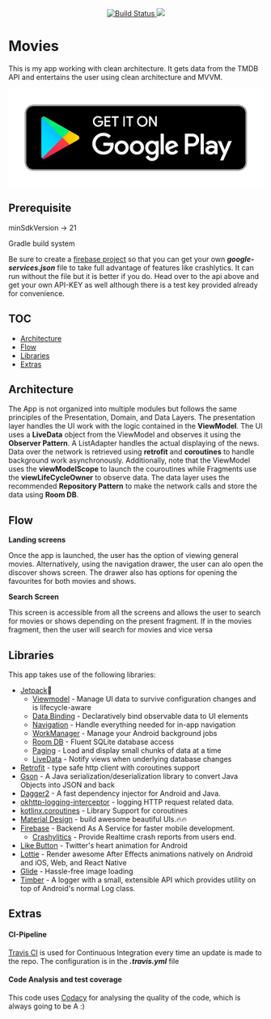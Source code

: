 <p align="center">
<a href="https://travis-ci.com/Fbada006/Moveery">
<img src="https://travis-ci.com/Fbada006/Moveery.svg?token=mQy17FzYZ9Tp68NRHPJK&amp;branch=master" alt="Build Status" />
<a href="https://www.codacy.com?utm_source=github.com&amp;utm_medium=referral&amp;utm_content=Fbada006/Moveery&amp;utm_campaign=Badge_Grade">
<img src="https://api.codacy.com/project/badge/Grade/1624b5e6304b4104a39e9ad7780404e5"/>
</a>
</p>

# Movies
This is my app working with clean architecture. It gets data from the TMDB API and entertains the user using
clean architecture and MVVM.

<a href="https://bit.ly/moveery">
  <img align="center" alt="Get it on Google Play" src="https://github.com/Fbada006/Moveery/blob/master/art/play.png" />
</a>

## Prerequisite

minSdkVersion -> 21

Gradle build system

Be sure to create a [firebase project](https://firebase.google.com/) so that you can get your own
***google-services.json*** file to take full advantage of features like crashlytics. It can run without
the file but it is better if you do. Head over to the api above and get your own API-KEY as well
although there is a test key provided already for convenience.


## TOC

- [Architecture](#architecture)
- [Flow](#flow)
- [Libraries](#libraries)
- [Extras](#extras)

## Architecture

The App is not organized into multiple modules but follows the same principles of
the Presentation, Domain, and Data Layers.
The presentation layer handles the UI work with the logic contained in the **ViewModel**.
The UI uses a **LiveData** object from the ViewModel and observes it using the **Observer Pattern**.
A ListAdapter handles the actual displaying of the news. Data over the network is retrieved using
**retrofit** and **coroutines** to handle background work asynchronously. Additionally, note that
the ViewModel uses the **viewModelScope** to launch the couroutines while Fragments use the **viewLifeCycleOwner**
to observe data.
The data layer uses the recommended **Repository Pattern** to make the network calls and store the data using
**Room DB**.

## Flow

 **Landing screens**

  Once the app is launched, the user has the option of viewing general movies. Alternatively, using the
  navigation drawer, the user can alo open the discover shows screen. The drawer also has options
  for opening the favourites for both movies and shows.

 **Search Screen**

 This screen is accessible from all the screens and allows the user to search for movies or shows
 depending on the present fragment. If in the movies fragment, then the user will search for movies
 and vice versa


## Libraries

This app takes use of the following libraries:

- [Jetpack](https://developer.android.com/jetpack)🚀
  - [Viewmodel](https://developer.android.com/topic/libraries/architecture/viewmodel) - Manage UI data to survive configuration changes and is lifecycle-aware
  - [Data Binding](https://developer.android.com/topic/libraries/data-binding) - Declaratively bind observable data to UI elements
  - [Navigation](https://developer.android.com/guide/navigation/) - Handle everything needed for in-app navigation
  - [WorkManager](https://developer.android.com/topic/libraries/architecture/workmanager) - Manage your Android background jobs
  - [Room DB](https://developer.android.com/topic/libraries/architecture/room) - Fluent SQLite database access
  - [Paging](https://developer.android.com/topic/libraries/architecture/paging) - Load and display small chunks of data at a time
  - [LiveData](https://developer.android.com/topic/libraries/architecture/livedata) - Notify views when underlying database changes
- [Retrofit](https://square.github.io/retrofit/) - type safe http client with coroutines support
- [Gson](https://github.com/google/gson) - A Java serialization/deserialization library to convert Java Objects into JSON and back
- [Dagger2](https://github.com/google/dagger) - A fast dependency injector for Android and Java.
- [okhttp-logging-interceptor](https://github.com/square/okhttp/blob/master/okhttp-logging-interceptor/README.md) - logging HTTP request related data.
- [kotlinx.coroutines](https://github.com/Kotlin/kotlinx.coroutines) - Library Support for coroutines
- [Material Design](https://material.io/develop/android/docs/getting-started/) - build awesome beautiful UIs.🔥🔥
- [Firebase](https://firebase.google.com/) - Backend As A Service for faster mobile development.
  - [Crashylitics](https://firebase.google.com/docs/crashlytics) - Provide Realtime crash reports from users end.
- [Like Button](https://github.com/jd-alexander/LikeButton) - Twitter's heart animation for Android
- [Lottie](https://github.com/airbnb/lottie-android) - Render awesome After Effects animations natively on Android and iOS, Web, and React Native
- [Glide](https://github.com/bumptech/glide) - Hassle-free image loading
- [Timber](https://github.com/JakeWharton/timber) - A logger with a small, extensible API which provides utility on top of Android's normal Log class.


## Extras

#### CI-Pipeline

[Travis CI](https://travis-ci.com/) is used for Continuous Integration every time an update is made
to the repo. The configuration is in the ***.travis.yml*** file

#### Code Analysis and test coverage

This code uses [Codacy](https://www.codacy.com/) for analysing the quality of the code, which is
always going to be A :)

